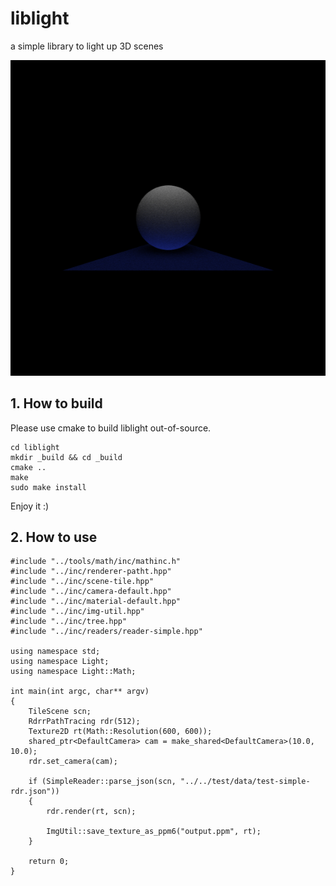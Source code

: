 # liblight
a simple library to light up 3D scenes

![first-sample-img](./sample-imgs/001-2018-august-25-23_30.PNG)

## 1. How to build
Please use cmake to build liblight out-of-source.

	cd liblight
	mkdir _build && cd _build
	cmake ..
	make
	sudo make install

Enjoy it :)

## 2. How to use
	
	#include "../tools/math/inc/mathinc.h"
	#include "../inc/renderer-patht.hpp"
	#include "../inc/scene-tile.hpp"
	#include "../inc/camera-default.hpp"
	#include "../inc/material-default.hpp"
	#include "../inc/img-util.hpp"
	#include "../inc/tree.hpp"
	#include "../inc/readers/reader-simple.hpp"
	
	using namespace std;
	using namespace Light;
	using namespace Light::Math;
	
	int main(int argc, char** argv)
	{
		TileScene scn;
		RdrrPathTracing rdr(512);
		Texture2D rt(Math::Resolution(600, 600));
		shared_ptr<DefaultCamera> cam = make_shared<DefaultCamera>(10.0, 10.0);
		rdr.set_camera(cam);
	
		if (SimpleReader::parse_json(scn, "../../test/data/test-simple-rdr.json"))
		{
			rdr.render(rt, scn);
			
			ImgUtil::save_texture_as_ppm6("output.ppm", rt);
		}
	
		return 0;
	}